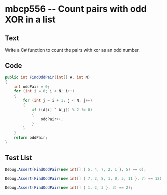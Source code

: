 # mbcp556 -- Count pairs with odd XOR in a list

## Text

Write a C# function to count the pairs with xor as an odd number.

## Code

```csharp
public int FindOddPair(int[] A, int N) 
{ 
    int oddPair = 0; 
    for (int i = 0; i < N; i++) 
    { 
        for (int j = i + 1; j < N; j++) 
        { 
            if ((A[i] ^ A[j]) % 2 != 0) 
            { 
                oddPair++; 
            } 
        } 
    } 
    return oddPair; 
}
```

## Test List

```csharp
Debug.Assert(FindOddPair(new int[] { 5, 4, 7, 2, 1 }, 5) == 6);
```

```csharp
Debug.Assert(FindOddPair(new int[] { 7, 2, 8, 1, 0, 5, 11 }, 7) == 12);
```

```csharp
Debug.Assert(FindOddPair(new int[] { 1, 2, 3 }, 3) == 2);
```
